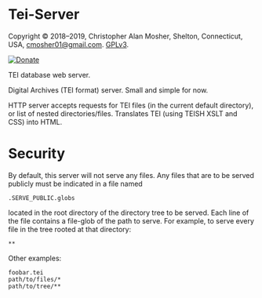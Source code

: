 # Tei-Server

Copyright © 2018–2019, Christopher Alan Mosher, Shelton, Connecticut, USA, <cmosher01@gmail.com>. [GPLv3](https://www.gnu.org/licenses/gpl.md).

[![Donate](https://img.shields.io/badge/Donate-PayPal-green.svg)](https://www.paypal.com/cgi-bin/webscr?cmd=_s-xclick&hosted_button_id=CVSSQ2BWDCKQ2)

TEI database web server.

Digital Archives (TEI format) server. Small and simple for now.

HTTP server accepts requests for TEI files (in the current default
directory), or list of nested directories/files. Translates TEI
(using TEISH XSLT and CSS) into HTML.

# Security

By default, this server will not serve any files. Any files that
are to be served publicly must be indicated in a file named

```
.SERVE_PUBLIC.globs
```

located in the root directory of the directory tree to be served.
Each line of the file contains a file-glob of the path to serve.
For example, to serve every file in the tree rooted at that directory:

```
**
```

Other examples:

```
foobar.tei
path/to/files/*
path/to/tree/**
```
